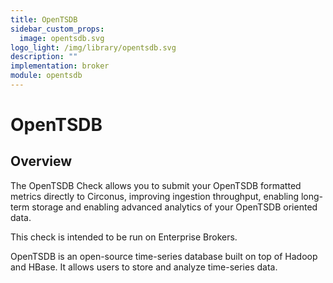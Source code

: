 ```yaml
---
title: OpenTSDB
sidebar_custom_props:
  image: opentsdb.svg
logo_light: /img/library/opentsdb.svg
description: ""
implementation: broker
module: opentsdb
---
```


# OpenTSDB

## Overview

The OpenTSDB Check allows you to submit your OpenTSDB formatted metrics directly to Circonus, improving ingestion throughput, enabling long-term storage and enabling advanced analytics of your OpenTSDB oriented data.

This check is intended to be run on Enterprise Brokers.

OpenTSDB is an open-source time-series database built on top of Hadoop and HBase. It allows users to store and analyze time-series data.
